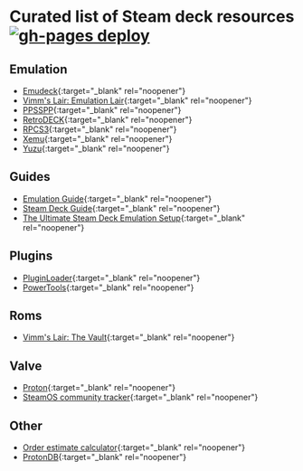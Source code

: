 # Curated list of Steam deck resources [![gh-pages deploy](https://github.com/studyhog/deck/actions/workflows/pages/pages-build-deployment/badge.svg?branch=main)](https://github.com/studyhog/deck/actions/workflows/pages/pages-build-deployment)

## Emulation
* [Emudeck](https://github.com/dragoonDorise/EmuDeck){:target="_blank" rel="noopener"}
* [Vimm's Lair: Emulation Lair](https://vimm.net/?p=emulate){:target="_blank" rel="noopener"}
* [PPSSPP](https://github.com/hrydgard/ppsspp){:target="_blank" rel="noopener"}
* [RetroDECK](https://github.com/XargonWan/RetroDECK){:target="_blank" rel="noopener"}
* [RPCS3](https://github.com/RPCS3/rpcs3){:target="_blank" rel="noopener"}
* [Xemu](https://github.com/mborgerson/xemu){:target="_blank" rel="noopener"}
* [Yuzu](https://github.com/yuzu-emu/yuzu){:target="_blank" rel="noopener"}

## Guides
* [Emulation Guide](https://github.com/nchristopher/steamdeck-emulation){:target="_blank" rel="noopener"}
* [Steam Deck Guide](https://github.com/mikeroyal/Steam-Deck-Guide){:target="_blank" rel="noopener"}
* [The Ultimate Steam Deck Emulation Setup](https://www.youtube.com/watch?v=ylErPAL2cj0){:target="_blank" rel="noopener"}

## Plugins
* [PluginLoader](https://github.com/SteamDeckHomebrew/PluginLoader){:target="_blank" rel="noopener"}
* [PowerTools](https://github.com/NGnius/PowerTools){:target="_blank" rel="noopener"}

## Roms
* [Vimm's Lair: The Vault](https://vimm.net/?p=vault){:target="_blank" rel="noopener"}

## Valve
* [Proton](https://github.com/ValveSoftware/Proton){:target="_blank" rel="noopener"}
* [SteamOS community tracker](https://github.com/ValveSoftware/SteamOS){:target="_blank" rel="noopener"}

## Other
* [Order estimate calculator](https://github.com/MooNag/steam-deck-calculator){:target="_blank" rel="noopener"}
* [ProtonDB](https://www.protondb.com/){:target="_blank" rel="noopener"}
